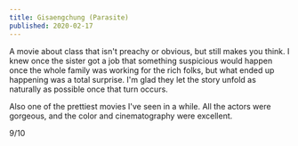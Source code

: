 ```yaml
---
title: Gisaengchung (Parasite)
published: 2020-02-17
---
```


A movie about class that isn't preachy or obvious, but still makes you think. I knew once the sister got a job that something suspicious would happen once the whole family was working for the rich folks, but what ended up happening was a total surprise. I'm glad they let the story unfold as naturally as possible once that turn occurs.

Also one of the prettiest movies I've seen in a while. All the actors were gorgeous, and the color and cinematography were excellent.

9/10

